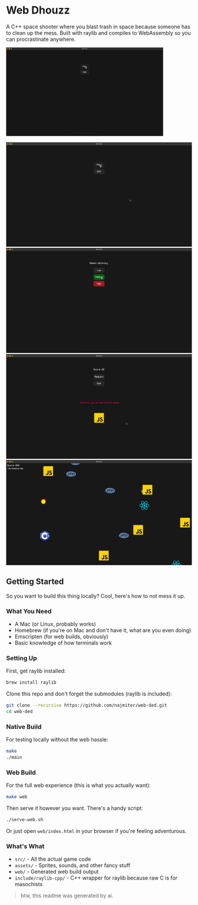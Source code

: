 # Web Dhouzz

A C++ space shooter where you blast trash in space because someone has to clean up the mess. Built with raylib and compiles to WebAssembly so you can procrastinate anywhere.

![Gameplay](assets/preview/playback.gif)

![Screenshot 1](assets/preview/1.png)
![Screenshot 2](assets/preview/2.png)
![Screenshot 3](assets/preview/3.png)
![Screenshot 4](assets/preview/4.png)

## Getting Started

So you want to build this thing locally? Cool, here's how to not mess it up.

### What You Need

- A Mac (or Linux, probably works)
- Homebrew (if you're on Mac and don't have it, what are you even doing)
- Emscripten (for web builds, obviously)
- Basic knowledge of how terminals work

### Setting Up

First, get raylib installed:

```bash
brew install raylib
```

Clone this repo and don't forget the submodules (raylib is included):

```bash
git clone --recursive https://github.com/najmiter/web-ded.git
cd web-ded
```

### Native Build

For testing locally without the web hassle:

```bash
make
./main
```

### Web Build

For the full web experience (this is what you actually want):

```bash
make web
```

Then serve it however you want. There's a handy script:

```bash
./serve-web.sh
```

Or just open `web/index.html` in your browser if you're feeling adventurous.

### What's What

- `src/` - All the actual game code
- `assets/` - Sprites, sounds, and other fancy stuff
- `web/` - Generated web build output
- `include/raylib-cpp/` - C++ wrapper for raylib because raw C is for masochists

> btw, this readme was generated by ai.
